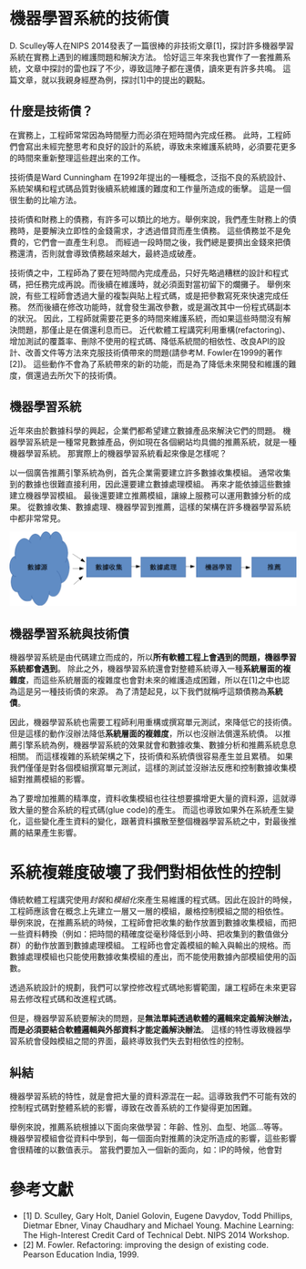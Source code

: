 # 機器學習系統的技術債

D. Sculley等人在NIPS 2014發表了一篇很棒的非技術文章[1]，探討許多機器學習系統在實務上遇到的維護問題和解決方法。
恰好這三年來我也實作了一套推薦系統，文章中探討的雷也踩了不少，導致這陣子都在還債，讀來更有許多共鳴。
這篇文章，就以我親身經歷為例，探討[1]中的提出的觀點。

## 什麼是技術債？

在實務上，工程師常常因為時間壓力而必須在短時間內完成任務。
此時，工程師們會寫出未經完整思考和良好的設計的系統，導致未來維護系統時，必須要花更多的時間來重新整理這些趕出來的工作。

技術債是Ward Cunningham 在1992年提出的一種概念，泛指不良的系統設計、系統架構和程式碼品質對後續系統維護的難度和工作量所造成的衝擊。
這是一個很生動的比喻方法。

技術債和財務上的債務，有許多可以類比的地方。舉例來說，我們產生財務上的債務時，是要解決立即性的金錢需求，才透過借貸而產生債務。
這些債務並不是免費的，它們會一直產生利息。
而經過一段時間之後，我們總是要擠出金錢來把債務還清，否則就會導致債務越來越大，最終造成破產。

技術債之中，工程師為了要在短時間內完成產品，只好先略過糟糕的設計和程式碼，把任務完成再說。而後續在維護時，就必須面對當初留下的爛攤子。
舉例來說，有些工程師會透過大量的複製與貼上程式碼，或是把參數寫死來快速完成任務。
然而後續在修改功能時，就會發生漏改參數，或是漏改其中一份程式碼副本的狀況。
因此，工程師就需要花更多的時間來維護系統，而如果這些時間沒有解決問題，那僅止是在償還利息而已。
近代軟體工程講究利用重構(refactoring)、增加測試的覆蓋率、刪除不使用的程式碼、降低系統間的相依性、改良API的設計、改善文件等方法來克服技術債帶來的問題(請參考M. Fowler在1999的著作[2])。
這些動作不會為了系統帶來的新的功能，而是為了降低未來開發和維護的難度，償還過去所欠下的技術債。

## 機器學習系統

近年來由於數據科學的興起，企業們都希望建立數據產品來解決它們的問題。
機器學習系統是一種常見數據產品，例如現在各個網站均具備的推薦系統，就是一種機器學習系統。
那實際上的機器學習系統看起來像是怎樣呢？

以一個廣告推薦引擎系統為例，首先企業需要建立許多數據收集模組。
通常收集到的數據也很難直接利用，因此還要建立數據處理模組。
再來才能依據這些數據建立機器學習模組。
最後還要建立推薦模組，讓線上服務可以運用數據分析的成果。
從數據收集、數據處理、機器學習到推薦，這樣的架構在許多機器學習系統中都非常常見。

![推薦系統的架構](Recommendation.png)

## 機器學習系統與技術債

機器學習系統是由代碼建立而成的，所以**所有軟體工程上會遇到的問題，機器學習系統都會遇到**。
除此之外，機器學習系統還會對整體系統導入一種**系統層面的複雜度**，而這些系統層面的複雜度也會對未來的維護造成困難，所以在[1]之中也認為這是另一種技術債的來源。
為了清楚起見，以下我們就稱呼這類債務為**系統債**。

因此，機器學習系統也需要工程師利用重構或撰寫單元測試，來降低它的技術債。
但是這樣的動作沒辦法降低**系統層面的複雜度**，所以也沒辦法償還系統債。
以推薦引擎系統為例，機器學習系統的效果就會和數據收集、數據分析和推薦系統息息相關。
而這樣複雜的系統架構之下，技術債和系統債很容易產生並且累積。
如果我們僅僅是對各個模組撰寫單元測試，這樣的測試並沒辦法反應和控制數據收集模組對推薦模組的影響。

為了要增加推薦的精準度，資料收集模組也往往想要擴增更大量的資料源，這就導致大量的整合系統的程式碼(glue code)的產生。
而這也導致如果外在系統產生變化，這些變化產生資料的變化，跟著資料擴散至整個機器學習系統之中，對最後推薦的結果產生影響。

# 系統複雜度破壞了我們對相依性的控制

傳統軟體工程講究使用*封裝*和*模組化*來產生易維護的程式碼。因此在設計的時候，工程師應該會在概念上先建立一層又一層的模組，嚴格控制模組之間的相依性。
舉例來說，在推薦系統的時候，工程師會把收集的動作放置到數據收集模組，而把一些資料轉換（例如：把時間的精確度從毫秒降低到小時、把收集到的數值做分群）的動作放置到數據處理模組。
工程師也會定義模組的輸入與輸出的規格。而數據處理模組也只能使用數據收集模組的產出，而不能使用數據內部模組使用的函數。

透過系統設計的規劃，我們可以掌控修改程式碼地影響範圍，讓工程師在未來更容易去修改程式碼和改進程式碼。

但是，機器學習系統要解決的問題，是**無法單純透過軟體的邏輯來定義解決辦法，而是必須要結合軟體邏輯與外部資料才能定義解決辦法**。
這樣的特性導致機器學習系統會侵蝕模組之間的界面，最終導致我們失去對相依性的控制。

## 糾結

機器學習系統的特性，就是會把大量的資料源混在一起。這導致我們不可能有效的控制程式碼對整體系統的影響，導致在改善系統的工作變得更加困難。

舉例來說，推薦系統根據以下面向來做學習：年齡、性別、血型、地區...等等。
機器學習模組會從資料中學到，每一個面向對推薦的決定所造成的影響，這些影響會很精確的以數值表示。
當我們要加入一個新的面向，如：IP的時候，他會對

# 參考文獻

- [1] D. Sculley, Gary Holt, Daniel Golovin, Eugene Davydov, Todd Phillips, Dietmar Ebner, Vinay Chaudhary and Michael Young. Machine Learning: The High-Interest Credit Card of Technical Debt. NIPS 2014 Workshop.
- [2] M. Fowler. Refactoring: improving the design of existing code. Pearson Education India, 1999.





